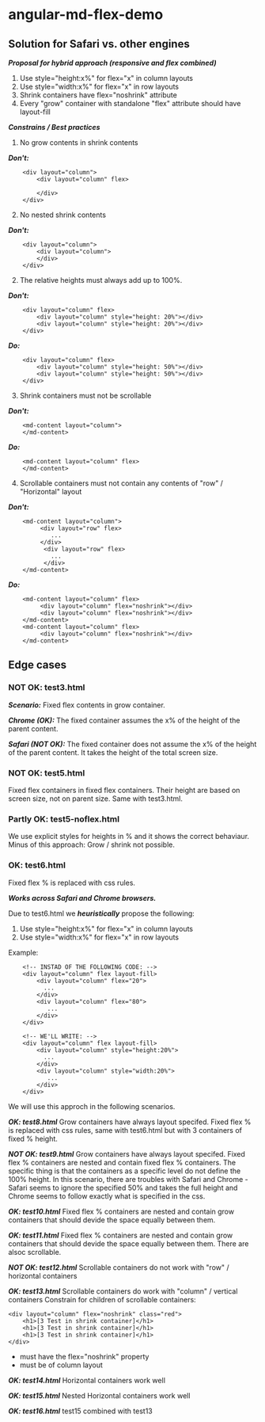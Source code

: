 # angular-md-flex-demo
## Solution for Safari vs. other engines

***Proposal for hybrid approach (responsive and flex combined)***
1. Use style="height:x%" for flex="x" in column layouts
2. Use style="width:x%" for flex="x" in row layouts
3. Shrink containers have flex="noshrink" attribute
4. Every "grow" container with standalone "flex" attribute should have layout-fill

***Constrains / Best practices***

1. No grow contents in shrink contents

***Don't:***
```
    <div layout="column">
        <div layout="column" flex>

        </div>
    </div>
```

2. No nested shrink contents

***Don't:***
```
    <div layout="column">
        <div layout="column">
        </div>
    </div>
```

2. The relative heights must always add up to 100%.

***Don't:***
```
    <div layout="column" flex>
        <div layout="column" style="height: 20%"></div>
        <div layout="column" style="height: 20%"></div>
    </div>
```

***Do:***
```
    <div layout="column" flex>
        <div layout="column" style="height: 50%"></div>
        <div layout="column" style="height: 50%"></div>
    </div>
```

3. Shrink containers must not be scrollable

***Don't:***
```
    <md-content layout="column">
    </md-content>
```

***Do:***
```
    <md-content layout="column" flex>
    </md-content>
```

4. Scrollable containers must not contain any contents of "row" / "Horizontal" layout

***Don't:***
```
    <md-content layout="column">
         <div layout="row" flex>
            ...
         </div>
          <div layout="row" flex>
            ...
          </div>
    </md-content>
```

***Do:***
```
    <md-content layout="column" flex>
         <div layout="column" flex="noshrink"></div>
         <div layout="column" flex="noshrink"></div>
    </md-content>
    <md-content layout="column" flex>
         <div layout="column" flex="noshrink"></div>
    </md-content>
```

## Edge cases

### NOT OK: test3.html
***Scenario:*** Fixed flex contents in grow container.

***Chrome (OK):*** The fixed container assumes the x% of the height of the parent content.

***Safari (NOT OK):*** The fixed container does not assume the x% of the height of the parent content. It takes the height of the total screen size.

### NOT OK: test5.html
Fixed flex containers in fixed flex containers. Their height are based on screen size, not on parent size. Same with test3.html.

### Partly OK: test5-noflex.html
We use explicit styles for heights in % and it shows the correct behaviaur.
Minus of this approach: Grow / shrink not possible.

### OK: test6.html
Fixed flex % is replaced with css rules.

***Works across Safari and Chrome browsers.***

Due to test6.html we ***heuristically*** propose the following:

1. Use style="height:x%" for flex="x" in column layouts
2. Use style="width:x%" for flex="x" in row layouts

Example:
```
    <!-- INSTAD OF THE FOLLOWING CODE: -->
    <div layout="column" flex layout-fill> 
        <div layout="column" flex="20">
          ...
        </div>
        <div layout="column" flex="80">
           ...
        </div>
    </div>

    <!-- WE'LL WRITE: -->
    <div layout="column" flex layout-fill> 
        <div layout="column" style="height:20%">
          ...
        </div>
        <div layout="column" style="width:20%">
           ...
        </div>
    </div>
```

We will use this approch in the following scenarios.

***OK: test8.html***
Grow containers have always layout specifed. Fixed flex % is replaced with css rules, same with test6.html but with 3 containers of fixed % height.

***NOT OK: test9.html***
Grow containers have always layout specifed. Fixed flex % containers are nested and contain fixed flex % containers. The specific thing is that the containers as a specific level do not define the 100% height.
In this scenario, there are troubles with Safari and Chrome - Safari seems to ignore the specified 50% and takes the full height and Chrome seems to follow exactly what is specified in the css.

***OK: test10.html***
Fixed flex % containers are nested and contain grow containers that should devide the space equally between them.

***OK: test11.html***
Fixed flex % containers are nested and contain grow containers that should devide the space equally between them. There are alsoc scrollable.

***NOT OK: test12.html***
Scrollable containers do not work with "row" / horizontal containers

***OK: test13.html***
Scrollable containers do work with "column" / vertical containers
Constrain for children of scrollable containers:
```
<div layout="column" flex="noshrink" class="red">
    <h1>[3 Test in shrink container]</h1>
    <h1>[3 Test in shrink container]</h1>
    <h1>[3 Test in shrink container]</h1>
</div>
```
* must have the flex="noshrink" property
* must be of column layout

***OK: test14.html***
Horizontal containers work well

***OK: test15.html***
Nested Horizontal containers work well

***OK: test16.html***
test15 combined with test13